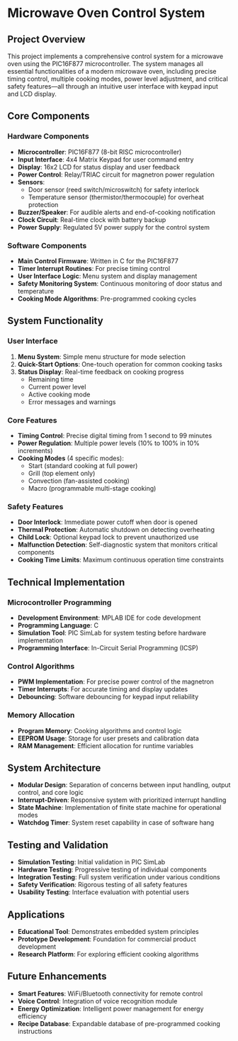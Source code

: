 # Microwave Oven Control System

## Project Overview
This project implements a comprehensive control system for a microwave oven using the PIC16F877 microcontroller. The system manages all essential functionalities of a modern microwave oven, including precise timing control, multiple cooking modes, power level adjustment, and critical safety features—all through an intuitive user interface with keypad input and LCD display.

## Core Components

### Hardware Components
- **Microcontroller**: PIC16F877 (8-bit RISC microcontroller)
- **Input Interface**: 4x4 Matrix Keypad for user command entry
- **Display**: 16x2 LCD for status display and user feedback
- **Power Control**: Relay/TRIAC circuit for magnetron power regulation
- **Sensors**:
  - Door sensor (reed switch/microswitch) for safety interlock
  - Temperature sensor (thermistor/thermocouple) for overheat protection
- **Buzzer/Speaker**: For audible alerts and end-of-cooking notification
- **Clock Circuit**: Real-time clock with battery backup
- **Power Supply**: Regulated 5V power supply for the control system

### Software Components
- **Main Control Firmware**: Written in C for the PIC16F877
- **Timer Interrupt Routines**: For precise timing control
- **User Interface Logic**: Menu system and display management
- **Safety Monitoring System**: Continuous monitoring of door status and temperature
- **Cooking Mode Algorithms**: Pre-programmed cooking cycles

## System Functionality

### User Interface
1. **Menu System**: Simple menu structure for mode selection
2. **Quick-Start Options**: One-touch operation for common cooking tasks
3. **Status Display**: Real-time feedback on cooking progress
   - Remaining time
   - Current power level
   - Active cooking mode
   - Error messages and warnings

### Core Features
- **Timing Control**: Precise digital timing from 1 second to 99 minutes
- **Power Regulation**: Multiple power levels (10% to 100% in 10% increments)
- **Cooking Modes** (4 specific modes):
  - Start (standard cooking at full power)
  - Grill (top element only)
  - Convection (fan-assisted cooking)
  - Macro (programmable multi-stage cooking)

### Safety Features
- **Door Interlock**: Immediate power cutoff when door is opened
- **Thermal Protection**: Automatic shutdown on detecting overheating
- **Child Lock**: Optional keypad lock to prevent unauthorized use
- **Malfunction Detection**: Self-diagnostic system that monitors critical components
- **Cooking Time Limits**: Maximum continuous operation time constraints

## Technical Implementation

### Microcontroller Programming
- **Development Environment**: MPLAB IDE for code development
- **Programming Language**: C
- **Simulation Tool**: PIC SimLab for system testing before hardware implementation
- **Programming Interface**: In-Circuit Serial Programming (ICSP)

### Control Algorithms
- **PWM Implementation**: For precise power control of the magnetron
- **Timer Interrupts**: For accurate timing and display updates
- **Debouncing**: Software debouncing for keypad input reliability

### Memory Allocation
- **Program Memory**: Cooking algorithms and control logic
- **EEPROM Usage**: Storage for user presets and calibration data
- **RAM Management**: Efficient allocation for runtime variables

## System Architecture
- **Modular Design**: Separation of concerns between input handling, output control, and core logic
- **Interrupt-Driven**: Responsive system with prioritized interrupt handling
- **State Machine**: Implementation of finite state machine for operational modes
- **Watchdog Timer**: System reset capability in case of software hang

## Testing and Validation
- **Simulation Testing**: Initial validation in PIC SimLab
- **Hardware Testing**: Progressive testing of individual components
- **Integration Testing**: Full system verification under various conditions
- **Safety Verification**: Rigorous testing of all safety features
- **Usability Testing**: Interface evaluation with potential users

## Applications
- **Educational Tool**: Demonstrates embedded system principles
- **Prototype Development**: Foundation for commercial product development
- **Research Platform**: For exploring efficient cooking algorithms

## Future Enhancements
- **Smart Features**: WiFi/Bluetooth connectivity for remote control
- **Voice Control**: Integration of voice recognition module
- **Energy Optimization**: Intelligent power management for energy efficiency
- **Recipe Database**: Expandable database of pre-programmed cooking instructions
